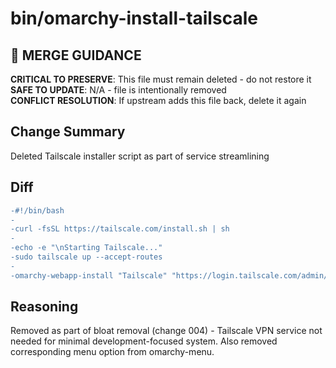 # bin/omarchy-install-tailscale

## 🚨 MERGE GUIDANCE
**CRITICAL TO PRESERVE**: This file must remain deleted - do not restore it  
**SAFE TO UPDATE**: N/A - file is intentionally removed  
**CONFLICT RESOLUTION**: If upstream adds this file back, delete it again

## Change Summary
Deleted Tailscale installer script as part of service streamlining

## Diff
```diff
-#!/bin/bash
-
-curl -fsSL https://tailscale.com/install.sh | sh
-
-echo -e "\nStarting Tailscale..."
-sudo tailscale up --accept-routes
-
-omarchy-webapp-install "Tailscale" "https://login.tailscale.com/admin/machines" https://cdn.jsdelivr.net/gh/homarr-labs/dashboard-icons/png/tailscale-light.png
```

## Reasoning
Removed as part of bloat removal (change 004) - Tailscale VPN service not needed for minimal development-focused system. Also removed corresponding menu option from omarchy-menu.